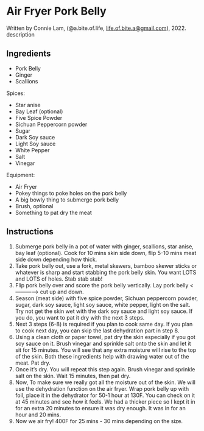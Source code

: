 # Air Fryer Pork Belly

Written by Connie Lam, (@a.bite.of.life,  <life.of.bite.a@gmail.com>), 2022.
description

## Ingredients

- Pork Belly
- Ginger
- Scallions

Spices:
- Star anise
- Bay Leaf (optional)
- Five Spice Powder
- Sichuan Peppercorn powder
- Sugar
- Dark Soy sauce
- Light Soy sauce
- White Pepper
- Salt
- Vinegar

Equipment:
- Air Fryer
- Pokey things to poke holes on the pork belly
- A big bowly thing to submerge pork belly
- Brush, optional
- Something to pat dry the meat

## Instructions

1. Submerge pork belly in a pot of water with ginger, scallions, star anise, bay leaf (optional). Cook for 10 mins skin side down, flip 5-10 mins meat side down depending how thick.
2. Take pork belly out, use a fork, metal skewers, bamboo skewer sticks or whatever is sharp and start stabbing the pork belly skin. You want LOTS and LOTS of holes. Stab stab stab!
3. Flip pork belly over and score the pork belly vertically. Lay pork belly <————> cut up and down.
4. Season (meat side) with five spice powder, Sichuan peppercorn powder, sugar, dark soy sauce, light soy sauce, white pepper, light on the salt. Try not get the skin wet with the dark soy sauce and light soy sauce. If you do, you want to pat it dry with the next 3 steps.
5. Next 3 steps (6-8) is required if you plan to cook same day. If you plan to cook next day, you can skip the last dehydration part in step 8.
6. Using a clean cloth or paper towel, pat dry the skin especially if you got soy sauce on it. Brush vinegar and sprinkle salt onto the skin and let it sit for 15 minutes. You will see that any extra moisture will rise to the top of the skin. Both these ingredients help with drawing water out of the meat. Pat dry.
7. Once it’s dry. You will repeat this step again. Brush vinegar and sprinkle salt on the skin. Wait 15 minutes, then pat dry.
8. Now, To make sure we really got all the moisture out of the skin. We will use the dehydration function on the air fryer. Wrap pork belly up with foil, place it in the dehydrator for 50-1 hour at 130F. You can check on it at 45 minutes and see how it feels. We had a thicker piece so I kept it in for an extra 20 minutes to ensure it was dry enough. It was in for an hour and 20 mins.
9. Now we air fry! 400F for 25 mins - 30 mins depending on the size.
